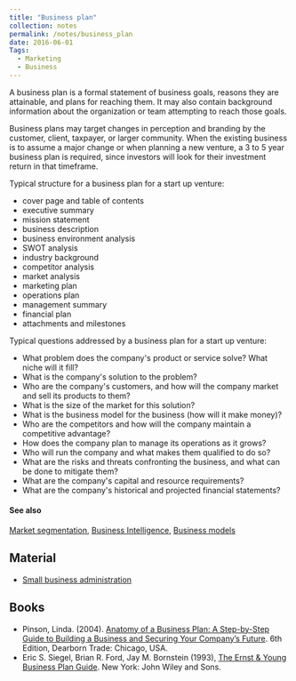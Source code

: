 ```yaml
---
title: "Business plan"
collection: notes
permalink: /notes/business_plan
date: 2016-06-01
Tags:
  - Marketing
  - Business
---
```


A business plan is a formal statement of business goals, reasons they are attainable, and plans for reaching them. It may also contain background information about the organization or team attempting to reach those goals.

Business plans may target changes in perception and branding by the customer, client, taxpayer, or larger community. When the existing business is to assume a major change or when planning a new venture, a 3 to 5 year business plan is required, since investors will look for their investment return in that timeframe.

Typical structure for a business plan for a start up venture:
* cover page and table of contents
* executive summary
* mission statement
* business description
* business environment analysis
* SWOT analysis
* industry background
* competitor analysis
* market analysis
* marketing plan
* operations plan
* management summary
* financial plan
* attachments and milestones

Typical questions addressed by a business plan for a start up venture:
* What problem does the company's product or service solve? What niche will it fill?
* What is the company's solution to the problem?
* Who are the company's customers, and how will the company market and sell its products to them?
* What is the size of the market for this solution?
* What is the business model for the business (how will it make money)?
* Who are the competitors and how will the company maintain a competitive advantage?
* How does the company plan to manage its operations as it grows?
* Who will run the company and what makes them qualified to do so?
* What are the risks and threats confronting the business, and what can be done to mitigate them?
* What are the company's capital and resource requirements?
* What are the company's historical and projected financial statements?


#### See also
[Market segmentation](/notes/market_segmentation), [Business Intelligence](/notes/business_intelligence), [Business models](/notes/business_models)


## Material
* [Small business administration](http://www.smallbusinessnotes.com/starting-a-business/small-business-administration-sba-business-plan-outline.html)




## Books
* Pinson, Linda. (2004). [Anatomy of a Business Plan: A Step-by-Step Guide to Building a Business and Securing Your Company’s Future](https://www.goodreads.com/book/show/1027957.Anatomy_of_a_Business_Plan). 6th Edition, Dearborn Trade: Chicago, USA.
* Eric S. Siegel, Brian R. Ford, Jay M. Bornstein (1993), [The Ernst & Young Business Plan Guide](https://www.goodreads.com/book/show/764047.The_Ernst_Young_Business_Plan_Guide). New York: John Wiley and Sons.


